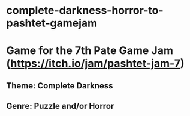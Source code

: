 # complete-darkness-horror-to-pashtet-gamejam
# Game for the 7th Pate Game Jam (https://itch.io/jam/pashtet-jam-7)
## Theme: Complete Darkness
## Genre: Puzzle and/or Horror
